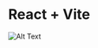 # React + Vite

![Alt Text]([url_to_your_image](https://github.com/khalidnbg/nbGemini/blob/main/1.PNG?raw=true))
